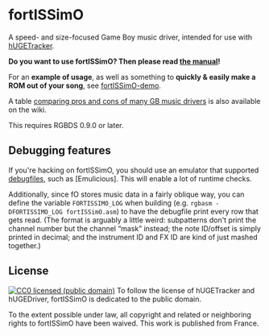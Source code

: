 # fortISSimO

A speed- and size-focused Game Boy music driver, intended for use with [hUGETracker](https://nickfa.ro/index.php/HUGETracker).

**Do you want to use fortISSimO? Then please read [the manual](https://eldred.fr/fortISSimO)!**

For an **example of usage**, as well as something to **quickly & easily make a ROM out of your song**, see [fortISSimO-demo](https://github.com/ISSOtm/fortISSimO-demo).

A table [comparing pros and cons of many GB music drivers](https://github.com/ISSOtm/fortISSimO/wiki/Drivers-comparison) is also available on the wiki.

This requires RGBDS 0.9.0 or later.

## Debugging features

If you're hacking on fortISSimO, you should use an emulator that supported [debugfiles], such as [Emulicious].
This will enable a lot of runtime checks.

Additionally, since fO stores music data in a fairly oblique way, you can define the variable `FORTISSIMO_LOG` when building (e.g. `rgbasm -DFORTISSIMO_LOG fortISSimO.asm`) to have the debugfile print every row that gets read.
(The format is arguably a little weird: subpatterns don't print the channel number but the channel “mask” instead; the note ID/offset is simply printed in decimal; and the instrument ID and FX ID are kind of just mashed together.)

## License

[![CC0 licensed (public domain)](https://licensebuttons.net/p/zero/1.0/80x15.png)](http://creativecommons.org/publicdomain/zero/1.0/)
To follow the license of hUGETracker and hUGEDriver, fortISSimO is dedicated to the public domain.

<p xmlns:dct="http://purl.org/dc/terms/" xmlns:vcard="http://www.w3.org/2001/vcard-rdf/3.0#">
  To the extent possible under law, all copyright and related or neighboring rights to
  <span property="dct:title">fortISSimO</span> have been waived.
  This work is published from <span property="vcard:Country" datatype="dct:ISO3166" content="FR" about="https://eldred.fr">France</span>.
</p>

[debugfiles]: https://github.com/aaaaaa123456789/gb-debugfiles/blob/master/debugfile.md
[Enulicious]: https://emulicious.net
